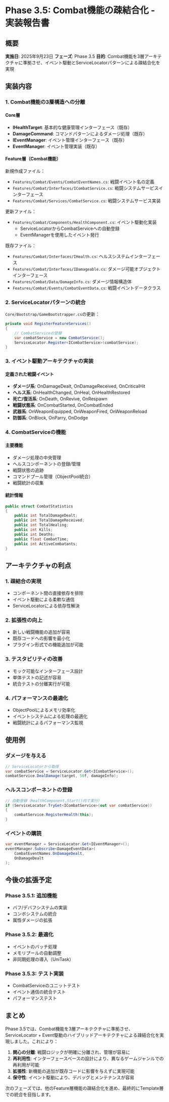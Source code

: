 # Phase 3.5: Combat機能の疎結合化 - 実装報告書

## 概要
**実施日**: 2025年9月23日
**フェーズ**: Phase 3.5
**目的**: Combat機能を3層アーキテクチャに準拠させ、イベント駆動とServiceLocatorパターンによる疎結合化を実現

## 実装内容

### 1. Combat機能の3層構造への分離

#### Core層
- **IHealthTarget**: 基本的な健康管理インターフェース（既存）
- **DamageCommand**: コマンドパターンによるダメージ処理（既存）
- **IEventManager**: イベント管理インターフェース（既存）
- **EventManager**: イベント管理実装（既存）

#### Feature層（Combat機能）
新規作成ファイル：
- `Features/Combat/Events/CombatEventNames.cs`: 戦闘イベント名の定義
- `Features/Combat/Interfaces/ICombatService.cs`: 戦闘システムサービスインターフェース
- `Features/Combat/Services/CombatService.cs`: 戦闘システムサービス実装

更新ファイル：
- `Features/Combat/Components/HealthComponent.cs`: イベント駆動化実装
  - ServiceLocatorからCombatServiceへの自動登録
  - EventManagerを使用したイベント発行

既存ファイル：
- `Features/Combat/Interfaces/IHealth.cs`: ヘルスシステムインターフェース
- `Features/Combat/Interfaces/IDamageable.cs`: ダメージ可能オブジェクトインターフェース
- `Features/Combat/Data/DamageInfo.cs`: ダメージ情報構造体
- `Features/Combat/Events/CombatEventData.cs`: 戦闘イベントデータクラス

### 2. ServiceLocatorパターンの統合

`Core/Bootstrap/GameBootstrapper.cs`の更新：
```csharp
private void RegisterFeatureServices()
{
    // CombatServiceの登録
    var combatService = new CombatService();
    ServiceLocator.Register<ICombatService>(combatService);
}
```

### 3. イベント駆動アーキテクチャの実装

#### 定義された戦闘イベント
- **ダメージ系**: OnDamageDealt, OnDamageReceived, OnCriticalHit
- **ヘルス系**: OnHealthChanged, OnHeal, OnHealthRestored
- **死亡/復活系**: OnDeath, OnRevive, OnRespawn
- **戦闘状態系**: OnCombatStarted, OnCombatEnded
- **武器系**: OnWeaponEquipped, OnWeaponFired, OnWeaponReload
- **防御系**: OnBlock, OnParry, OnDodge

### 4. CombatServiceの機能

#### 主要機能
- ダメージ処理の中央管理
- ヘルスコンポーネントの登録/管理
- 戦闘状態の追跡
- コマンドプール管理（ObjectPool統合）
- 戦闘統計の収集

#### 統計情報
```csharp
public struct CombatStatistics
{
    public int TotalDamageDealt;
    public int TotalDamageReceived;
    public int TotalHealing;
    public int Kills;
    public int Deaths;
    public float CombatTime;
    public int ActiveCombatants;
}
```

## アーキテクチャの利点

### 1. 疎結合の実現
- コンポーネント間の直接依存を排除
- イベント駆動による柔軟な通信
- ServiceLocatorによる依存性解決

### 2. 拡張性の向上
- 新しい戦闘機能の追加が容易
- 既存コードへの影響を最小化
- プラグイン形式での機能追加が可能

### 3. テスタビリティの改善
- モック可能なインターフェース設計
- 単体テストの記述が容易
- 統合テストの分離実行が可能

### 4. パフォーマンスの最適化
- ObjectPoolによるメモリ効率化
- イベントシステムによる処理の最適化
- 戦闘統計によるパフォーマンス監視

## 使用例

### ダメージを与える
```csharp
// ServiceLocatorから取得
var combatService = ServiceLocator.Get<ICombatService>();
combatService.DealDamage(target, 50f, damageInfo);
```

### ヘルスコンポーネントの登録
```csharp
// 自動登録（HealthComponent.Start()内で実行）
if (ServiceLocator.TryGet<ICombatService>(out var combatService))
{
    combatService.RegisterHealth(this);
}
```

### イベントの購読
```csharp
var eventManager = ServiceLocator.Get<IEventManager>();
eventManager.Subscribe<DamageEventData>(
    CombatEventNames.OnDamageDealt,
    OnDamageDealt
);
```

## 今後の拡張予定

### Phase 3.5.1: 追加機能
- バフ/デバフシステムの実装
- コンボシステムの統合
- 属性ダメージの拡張

### Phase 3.5.2: 最適化
- イベントのバッチ処理
- メモリプールの自動調整
- 非同期処理の導入（UniTask）

### Phase 3.5.3: テスト実装
- CombatServiceのユニットテスト
- イベント通信の統合テスト
- パフォーマンステスト

## まとめ

Phase 3.5では、Combat機能を3層アーキテクチャに準拠させ、ServiceLocator + Event駆動のハイブリッドアーキテクチャによる疎結合化を実現しました。これにより：

1. **関心の分離**: 戦闘ロジックが明確に分離され、管理が容易に
2. **再利用性**: インターフェースベースの設計により、異なるゲームジャンルでの再利用が可能
3. **拡張性**: 新機能の追加が既存コードに影響を与えずに実現可能
4. **保守性**: イベント駆動により、デバッグとメンテナンスが容易

次のフェーズでは、他のFeature層機能の疎結合化を進め、最終的にTemplate層での統合を目指します。